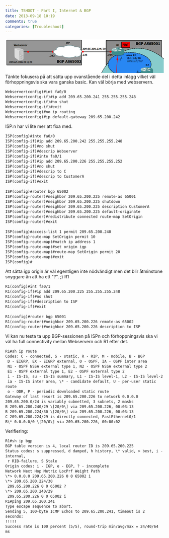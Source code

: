 ```yaml
---
title: TSHOOT - Part I, Internet & BGP
date: 2013-09-18 10:19
comments: true
categories: [Troubleshoot]
---
```

![bgp-internet](/assets/images/2013/09/bgp-internet1.png)
Tänkte fokusera på att sätta upp ovanstående del i detta inlägg vilket väl förhoppningsvis ska vara ganska basic. Kan väl börja med webservern.

```
Webserver(config)#int fa0/0
Webserver(config-if)#ip add 209.65.200.241 255.255.255.248
Webserver(config-if)#no shut
Webserver(config-if)#exit
Webserver(config)#no ip routing
Webserver(config)#ip default-gateway 209.65.200.242
```
ISP:n har vi lite mer att fixa med.
```
ISP(config)#inte fa0/0
ISP(config-if)#ip add 209.65.200.242 255.255.255.248
ISP(config-if)#no shut
ISP(config-if)#descrip Webserver
ISP(config-if)#inte fa0/1
ISP(config-if)#ip add 209.65.200.226 255.255.255.252
ISP(config-if)#no shut
ISP(config-if)#descrip to C
ISP(config-if)#descrip to CustomerA
ISP(config-if)#exit

ISP(config)#router bgp 65002
ISP(config-router)#neighbor 209.65.200.225 remote-as 65001
ISP(config-router)#neighbor 209.65.200.225 shutdown
ISP(config-router)#neighbor 209.65.200.225 description CustomerA
ISP(config-router)#neighbor 209.65.200.225 default-originate
ISP(config-router)#redistribute connected route-map SetOrigin
ISP(config-router)#exit

ISP(config)#access-list 1 permit 209.65.200.240
ISP(config)route-map SetOrigin permit 10
ISP(config-route-map)#match ip address 1
ISP(config-route-map)#set origin igp
ISP(config-route-map)#route-map SetOrigin permit 20
ISP(config-route-map)#exit
ISP(config)#
```
Att sätta igp origin är väl egentligen inte nödvändigt men det blir åtminstone snyggare än att ha ett "?". ;) R1
```
R1(config)#int fa0/1
R1(config-if)#ip add 209.65.200.225 255.255.255.248
R1(config-if)#no shut
R1(config-if)#description to ISP
R1(config-if)#exit

R1(config)#router bgp 65001
R1(config-router)#neighbor 209.65.200.226 remote-as 65002
R1(config-router)#neighbor 209.65.200.226 description to ISP
```
Vi kan nu testa ta upp BGP-sessionen på ISPn och förhoppningsvis ska vi väl ha full connectivity mellan Webservern och R1 efter det.
```
R1#sh ip route
Codes: C - connected, S - static, R - RIP, M - mobile, B - BGP
 D - EIGRP, EX - EIGRP external, O - OSPF, IA - OSPF inter area
 N1 - OSPF NSSA external type 1, N2 - OSPF NSSA external type 2
 E1 - OSPF external type 1, E2 - OSPF external type 2
 i - IS-IS, su - IS-IS summary, L1 - IS-IS level-1, L2 - IS-IS level-2
 ia - IS-IS inter area, \* - candidate default, U - per-user static route
 o - ODR, P - periodic downloaded static route
Gateway of last resort is 209.65.200.226 to network 0.0.0.0
209.65.200.0/24 is variably subnetted, 3 subnets, 2 masks
B 209.65.200.240/29 \[20/0\] via 209.65.200.226, 00:03:13
B 209.65.200.224/30 \[20/0\] via 209.65.200.226, 00:03:13
C 209.65.200.224/29 is directly connected, FastEthernet0/1
B\* 0.0.0.0/0 \[20/0\] via 209.65.200.226, 00:00:02
```
Verifiering:
```
R1#sh ip bgp
BGP table version is 4, local router ID is 209.65.200.225
Status codes: s suppressed, d damped, h history, \* valid, > best, i - internal,
 r RIB-failure, S Stale
Origin codes: i - IGP, e - EGP, ? - incomplete
Network Next Hop Metric LocPrf Weight Path
\*> 0.0.0.0 209.65.200.226 0 0 65002 i
\*> 209.65.200.224/30
 209.65.200.226 0 0 65002 ?
\*> 209.65.200.240/29
 209.65.200.226 0 0 65002 i
R1#ping 209.65.200.241
Type escape sequence to abort.
Sending 5, 100-byte ICMP Echos to 209.65.200.241, timeout is 2 seconds:
!!!!!
Success rate is 100 percent (5/5), round-trip min/avg/max = 24/40/64 ms
```
